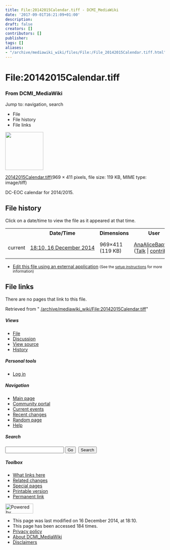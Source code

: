 ```yaml
---
title: File:20142015Calendar.tiff - DCMI_MediaWiki
date: '2017-09-01T16:21:09+01:00'
description: 
draft: false
creators: []
contributors: []
publisher: 
tags: []
aliases:
- "/archive/mediawiki_wiki/files/File:/File_20142015Calendar.tiff.html"
---
```


<a id="top"></a>
# File:20142015Calendar.tiff

### From DCMI\_MediaWiki

Jump to: navigation, search
<!-- start content -->
- File
- File history
- File links

 [<img alt="" src="/skins/common/images/icons/fileicon.png" width="120" height="120">](/archive/mediawiki_wiki/files/20142015Calendar.tiff)

[20142015Calendar.tiff](/archive/mediawiki_wiki/files/20142015Calendar.tiff "20142015Calendar.tiff")‎(969 × 411 pixels, file size: 119 KB, MIME type: image/tiff)

DC-EOC calendar for 2014/2015.

<!-- 
NewPP limit report
Preprocessor node count: 1/1000000
Post-expand include size: 0/2097152 bytes
Template argument size: 0/2097152 bytes
Expensive parser function count: 0/100
-->
## File history

Click on a date/time to view the file as it appeared at that time.

<table class="wikitable filehistory">
  <tr>
    <td></td>
    <th>Date/Time</th>
    <th>Dimensions</th>
    <th>User</th>
    <th>Comment</th>
  </tr>
  <tr>
    <td>current</td>
    <td class="filehistory-selected" style="white-space: nowrap;"><a href="/archive/mediawiki_wiki/files/20142015Calendar.tiff">18:10, 16 December 2014</a></td>
    <td>969×411 <span style="white-space: nowrap;">(119 KB)</span>
    </td>
    <td>
      <a href="/index.php/User:AnaAliceBaptista" title="User:AnaAliceBaptista" class="mw-userlink">AnaAliceBaptista</a> <span style="white-space: nowrap;"> <span class="mw-usertoollinks">(<a href="/index.php/User_talk:AnaAliceBaptista" title="User talk:AnaAliceBaptista">Talk</a> | <a href="/index.php/Special:Contributions/AnaAliceBaptista" title="Special:Contributions/AnaAliceBaptista">contribs</a>)</span></span>
    </td>
    <td> <span class="comment">(DC-EOC calendar for 2014/2015.)</span>
    </td>
  </tr>
</table>

  

- [Edit this file using an external application](/index.php?title=File:20142015Calendar.tiff&action=edit&externaledit=true&mode=file "File:20142015Calendar.tiff") <small>(See the <a href="http://www.mediawiki.org/wiki/Manual:External_editors" class="external text" rel="nofollow">setup instructions</a> for more information)</small>

## File links

There are no pages that link to this file.

Retrieved from " [/archive/mediawiki_wiki/File:20142015Calendar.tiff](/archive/mediawiki_wiki/files/File:/File:20142015Calendar.tiff.html)"

<!-- end content -->

##### Views

- [File](/archive/mediawiki_wiki/files/File:/File:20142015Calendar.tiff.html "View the file page [c]")
- [Discussion](/index.php?title=File_talk:20142015Calendar.tiff&action=edit&redlink=1 "Discussion about the content page [t]")
- [View source](/index.php?title=File:20142015Calendar.tiff&action=edit "This page is protected.
You can view its source [e]")
- [History](/index.php?title=File:20142015Calendar.tiff&action=history "Past revisions of this page [h]")

##### Personal tools

- [Log in](/index.php?title=Special:UserLogin&returnto=File:20142015Calendar.tiff "You are encouraged to log in; however, it is not mandatory [o]")

<script type="text/javascript"> if (window.isMSIE55) fixalpha(); </script>

##### Navigation

- [Main page](/index.php/Main_Page "Visit the main page [z]")
- [Community portal](/index.php/DCMI_MediaWiki:Community_portal "About the project, what you can do, where to find things")
- [Current events](/index.php/DCMI_MediaWiki:Current_events "Find background information on current events")
- [Recent changes](/index.php/Special:RecentChanges "The list of recent changes in the wiki [r]")
- [Random page](/index.php/Special:Random "Load a random page [x]")
- [Help](/index.php/Help:Contents "The place to find out")

##### <label for="searchInput">Search</label>

<form action="/index.php" id="searchform">
				<input type="hidden" name="title" value="Special:Search">
				<input id="searchInput" title="Search DCMI_MediaWiki" accesskey="f" type="search" name="search">
				<input type="submit" name="go" class="searchButton" id="searchGoButton" value="Go" title="Go to a page with this exact name if exists"> 
				<input type="submit" name="fulltext" class="searchButton" id="mw-searchButton" value="Search" title="Search the pages for this text">
			</form>

##### Toolbox

- [What links here](/index.php/Special:WhatLinksHere/File:20142015Calendar.tiff "List of all wiki pages that link here [j]")
- [Related changes](/index.php/Special:RecentChangesLinked/File:20142015Calendar.tiff "Recent changes in pages linked from this page [k]")
- [Special pages](/index.php/Special:SpecialPages "List of all special pages [q]")
- [Printable version](/index.php?title=File:20142015Calendar.tiff&printable=yes "Printable version of this page [p]")
- [Permanent link](/index.php?title=File:20142015Calendar.tiff&oldid=9001 "Permanent link to this revision of the page")

<!-- end of the left (by default at least) column -->

 [<img src="/skins/common/images/poweredby_mediawiki_88x31.png" height="31" width="88" alt="Powered by MediaWiki">](http://www.mediawiki.org/)

- This page was last modified on 16 December 2014, at 18:10.
- This page has been accessed 184 times.
- [Privacy policy](/index.php/DCMI_MediaWiki:Privacy_policy "DCMI MediaWiki:Privacy policy")
- [About DCMI\_MediaWiki](/index.php/DCMI_MediaWiki:About "DCMI MediaWiki:About")
- [Disclaimers](/index.php/DCMI_MediaWiki:General_disclaimer "DCMI MediaWiki:General disclaimer")

<script>if (window.runOnloadHook) runOnloadHook();</script><!-- Served in 0.454 secs. -->
